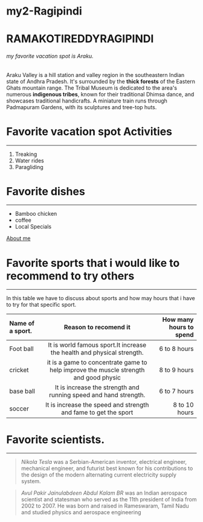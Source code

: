 # my2-Ragipindi



# RAMAKOTIREDDYRAGIPINDI
###### my favorite vacation spot is Araku.

Araku Valley is a hill station and valley region in the southeastern Indian state of Andhra Pradesh. It's surrounded by the **thick forests** of the Eastern Ghats mountain range. The Tribal Museum is dedicated to the area's numerous **indigenous tribes**, known for their traditional Dhimsa dance, and showcases traditional handicrafts. A miniature train runs through Padmapuram Gardens, with its sculptures and tree-top huts.

# Favorite vacation spot Activities

---

1. Treaking
2. Water rides
3. Paragliding

# Favorite dishes
---

* Bamboo chicken
* coffee
* Local Specials

[About me](MyStats.md)


# Favorite sports that i would like to recommend to try others

---

In this table we have to discuss about sports and how may hours that i have to try for that specific sport.

| Name of a sport.    | Reason to recomend it | How many hours to spend     | 
| :---        |    :----:   |          ---: |
| Foot ball    | It is world famous sport.It increase the health and physical strength.      | 6 to 8 hours  |
| cricket   | it is a game to concentrate game to help improve the muscle strength and good physic        | 8 to 9 hours      |
| base ball   | It is increase the strength and running speed and hand strength.        | 6 to 7 hours      |
| soccer   | It is increase the speed and strength and fame to get the sport        | 8 to 10 hours      |



# Favorite scientists.
---

> *Nikola Tesla* was a Serbian-American inventor, electrical engineer, mechanical engineer, and futurist best known for his contributions to the design of the modern alternating current electricity supply system.

>*Avul Pakir Jainulabdeen Abdul Kalam BR* was an Indian aerospace scientist and statesman who served as the 11th president of India from 2002 to 2007. He was born and raised in Rameswaram, Tamil Nadu and studied physics and aerospace engineering